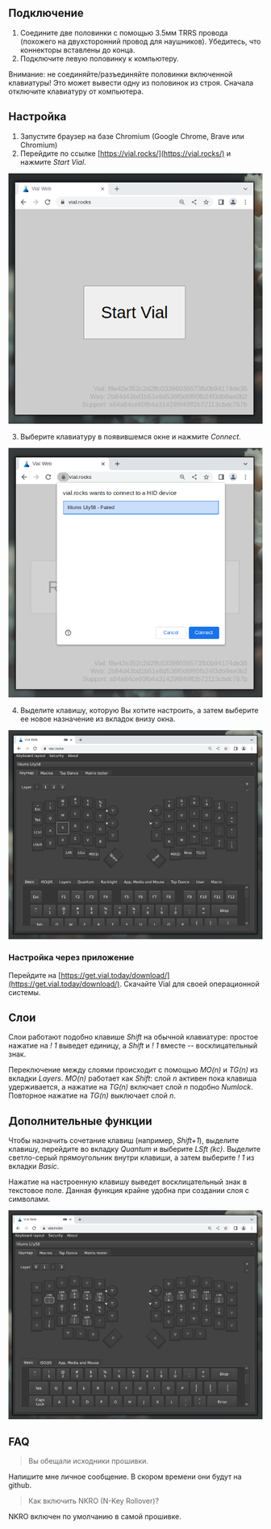 ## Подключение

1. Соедините две половинки с помощью 3.5мм TRRS провода (похожего на двухсторонний провод для наушников). Убедитесь, что коннекторы вставлены до конца. 
2. Подключите левую половинку к компьютеру.

Внимание: не соединяйте/разъединяйте половинки включенной клавиатуры! Это может вывести одну из половинок из строя. Сначала отключите клавиатуру от компьютера.

## Настройка

1. Запустите браузер на базе Chromium (Google Chrome, Brave или Chromium)
2. Перейдите по ссылке [https://vial.rocks/](https://vial.rocks/) и нажмите *Start Vial*.

![image](./start.png)

3. Выберите клавиатуру в появившемся окне и нажмите *Connect*.

![image](./connect.png)

4. Выделите клавишу, которую Вы хотите настроить, а затем выберите ее новое назначение из вкладок внизу окна.

![image](./customise.png)

### Настройка через приложение

Перейдите на [https://get.vial.today/download/](https://get.vial.today/download/). Скачайте Vial для своей операционной системы.

## Слои

Слои работают подобно клавише *Shift* на обычной клавиатуре: простое нажатие на *! 1* выведет единицу, а *Shift* и *! 1* вместе -- восклицательный знак.

Переключение между слоями происходит с помощью *MO(n)* и *TG(n)* из вкладки *Layers*. *MO(n)* работает как *Shift*: слой *n* активен пока клавиша удерживается, а нажатие на *TG(n)* включает слой *n* подобно *Numlock*. Повторное нажатие на *TG(n)* выключает слой *n*.

## Дополнительные функции

Чтобы назначить сочетание клавиш (например, *Shift+1*), выделите клавишу, перейдите во вкладку *Quantum* и выберите *LSft (kc)*. Выделите светло-серый прямоугольник внутри клавиши, а затем выберите *! 1* из вкладки *Basic*.

Нажатие на настроенную клавишу выведет восклицательный знак в текстовое поле. Данная функция крайне удобна при создании слоя с символами.

![image](./shift.png)

## FAQ

> Вы обещали исходники прошивки.

Напишите мне личное сообщение. В скором времени они будут на github.

> Как включить NKRO (N-Key Rollover)?

NKRO включен по умолчанию в самой прошивке.
